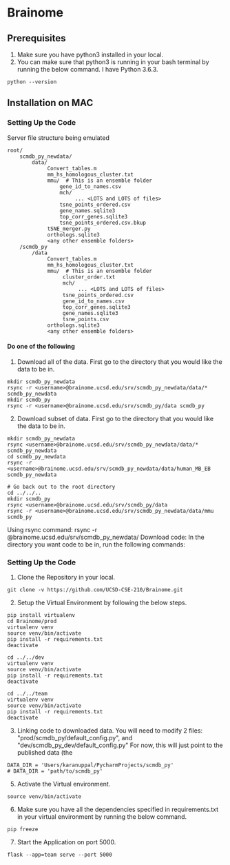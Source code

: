 # Brainome

Prerequisites
---------------
1. Make sure you have python3 installed in your local.
2. You can make sure that python3 is running in your bash terminal by running the below command. I have Python 3.6.3.
```
python --version
```

Installation on MAC
--------------------


### Setting Up the Code

Server file structure being emulated
```
root/
    scmdb_py_newdata/
        data/
             Convert_tables.m  
             mm_hs_homologous_cluster.txt
             mmu/  # This is an ensemble folder
                 gene_id_to_names.csv
                 mch/
                      ... <LOTS and LOTS of files>
                 tsne_points_ordered.csv
                 gene_names.sqlite3
                 top_corr_genes.sqlite3
                 tsne_points_ordered.csv.bkup
             tSNE_merger.py
             orthologs.sqlite3
             <any other ensemble folders>
    /scmdb_py
        /data
             Convert_tables.m  
             mm_hs_homologous_cluster.txt  
             mmu/  # This is an ensemble folder
                  cluster_order.txt
                  mch/
                       ... <LOTS and LOTS of files>
                  tsne_points_ordered.csv
                  gene_id_to_names.csv  
                  top_corr_genes.sqlite3
                  gene_names.sqlite3
                  tsne_points.csv
             orthologs.sqlite3
             <any other ensemble folders>
```
#### Do one of the following
1. Download all of the data. First go to the directory that you would like the data to be in. 
```
mkdir scmdb_py_newdata
rsync -r <username>@brainome.ucsd.edu/srv/scmdb_py_newdata/data/* scmdb_py_newdata
mkdir scmdb_py
rsync -r <username>@brainome.ucsd.edu/srv/scmdb_py/data scmdb_py
```
2. Download subset of data. First go to the directory that you would like the data to be in.
```
mkdir scmdb_py_newdata
rsync <username>@brainome.ucsd.edu/srv/scmdb_py_newdata/data/* scmdb_py_newdata
cd scmdb_py_newdata
rsync -r <username>@brainome.ucsd.edu/srv/scmdb_py_newdata/data/human_MB_EB scmdb_py_newdata

# Go back out to the root directory
cd ../../..
mkdir scmdb_py
rsync <username>@brainome.ucsd.edu/srv/scmdb_py/data
rsync -r <username>@brainome.ucsd.edu/srv/scmdb_py_newdata/data/mmu scmdb_py
```

Using rsync command: rsync -r <username>@brainome.ucsd.edu/srv/scmdb_py_newdata/
Download code: In the directory you want code to be in, run the following commands:
 

### Setting Up the Code 

1. Clone the Repository in your local. 
```
git clone -v https://github.com/UCSD-CSE-210/Brainome.git
```
2. Setup the Virtual Environment by following the below steps.
```
pip install virtualenv
cd Brainome/prod
virtualenv venv
source venv/bin/activate
pip install -r requirements.txt
deactivate

cd ../../dev
virtualenv venv
source venv/bin/activate
pip install -r requirements.txt
deactivate

cd ../../team
virtualenv venv
source venv/bin/activate
pip install -r requirements.txt
deactivate
```
3. Linking code to downloaded data.  You will need to modify 2 files: "prod/scmdb_py/default_config.py", and "dev/scmdb_py_dev/default_config.py"  For now, this will just point to the published data (the 
```
DATA_DIR = 'Users/karanuppal/PycharmProjects/scmdb_py'
# DATA_DIR = 'path/to/scmdb_py'
```

5. Activate the Virtual environment.
```
source venv/bin/activate
```
6. Make sure you have all the dependencies specified in requirements.txt in your virtual environment by running the below command.
```
pip freeze
```
7. Start the Application on port 5000.
```
flask --app=team serve --port 5000
```


